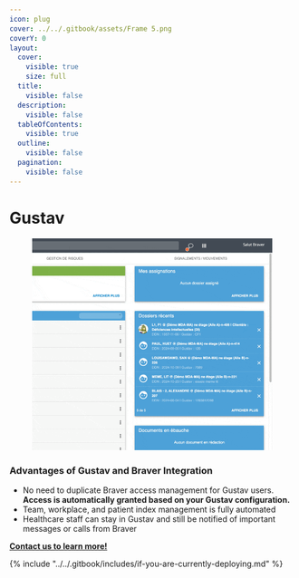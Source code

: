 ```yaml
---
icon: plug
cover: ../../.gitbook/assets/Frame 5.png
coverY: 0
layout:
  cover:
    visible: true
    size: full
  title:
    visible: false
  description:
    visible: false
  tableOfContents:
    visible: true
  outline:
    visible: false
  pagination:
    visible: false
---
```


# Gustav

<figure><img src="../../.gitbook/assets/CleanShot 2025-01-09 at 21.50.42 (1).gif" alt=""><figcaption></figcaption></figure>

### Advantages of Gustav and Braver Integration

* No need to duplicate Braver access management for Gustav users. **Access is automatically granted based on your Gustav configuration.**
* Team, workplace, and patient index management is fully automated
* Healthcare staff can stay in Gustav and still be notified of important messages or calls from Braver

[**Contact us to learn more!**](https://braverhealth.typeform.com/to/D8CEMzqZ?typeform-source=support-en.braver.net)

{% include "../../.gitbook/includes/if-you-are-currently-deploying.md" %}
